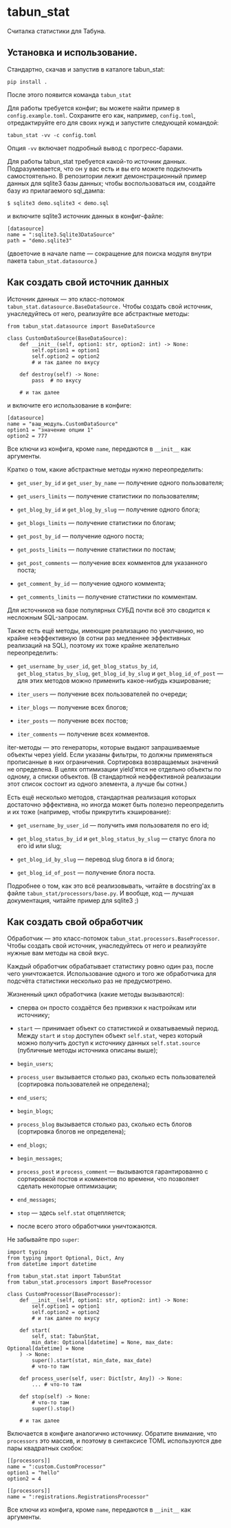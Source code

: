 # tabun_stat

Считалка статистики для Табуна.


## Установка и использование.

Стандартно, скачав и запустив в каталоге tabun_stat:

    pip install .

После этого появится команда `tabun_stat`

Для работы требуется конфиг; вы можете найти пример в `config.example.toml`.
Сохраните его как, например, `config.toml`, отредактируйте его для своих нужд
и запустите следующей командой:

    tabun_stat -vv -c config.toml

Опция `-vv` включает подробный вывод с прогресс-барами.

Для работы tabun_stat требуется какой-то источник данных. Подразумевается,
что он у вас есть и вы его можете подключить самостоятельно. В репозитории
лежит демонстрационный пример данных для sqlite3 базы данных; чтобы
воспользоваться им, создайте базу из прилагаемого sql_дампа:

    $ sqlite3 demo.sqlite3 < demo.sql

и включите sqlite3 источник данных в конфиг-файле:

    [datasource]
    name = ":sqlite3.Sqlite3DataSource"
    path = "demo.sqlite3"

(двоеточие в начале name — сокращение для поиска модуля внутри пакета
`tabun_stat.datasource`.)


## Как создать свой источник данных

Источник данных — это класс-потомок `tabun_stat.datasource.BaseDataSource.`
Чтобы создать свой источник, унаследуйтесь от него, реализуйте все абстрактные
методы:

    from tabun_stat.datasource import BaseDataSource

    class CustomDataSource(BaseDataSource):
        def __init__(self, option1: str, option2: int) -> None:
            self.option1 = option1
            self.option2 = option2
            # и так далее по вкусу

        def destroy(self) -> None:
            pass  # по вкусу

        # и так далее

и включите его использование в конфиге:

    [datasource]
    name = "ваш_модуль.CustomDataSource"
    option1 = "значение опции 1"
    option2 = 777

Все ключи из конфига, кроме `name`, передаются в `__init__` как аргументы.

Кратко о том, какие абстрактные методы нужно переопределить:

* `get_user_by_id` и `get_user_by_name` — получение одного пользователя;

* `get_users_limits` — получение статистики по пользователям;

* `get_blog_by_id` и `get_blog_by_slug` — получение одного блога;

* `get_blogs_limits` — получение статистики по блогам;

* `get_post_by_id` — получение одного поста;

* `get_posts_limits` — получение статистики по постам;

* `get_post_comments` — получение всех комментов для указанного поста;

* `get_comment_by_id` — получение одного коммента;

* `get_comments_limits` — получение статистики по комментам.

Для источников на базе популярных СУБД почти всё это сводится к несложным
SQL-запросам.

Также есть ещё методы, имеющие реализацию по умолчанию, но крайне
неэффективную (в сотни раз медленнее эффективных реализаций на SQL),
поэтому их тоже крайне желательно переопределить:

* `get_username_by_user_id`, `get_blog_status_by_id`,
  `get_blog_status_by_slug`, `get_blog_id_by_slug` и `get_blog_id_of_post` —
  для этих методов можно применить какое-нибудь кэширование;

* `iter_users` — получение всех пользователей по очереди;

* `iter_blogs` — получение всех блогов;

* `iter_posts` — получение всех постов;

* `iter_comments` — получение всех комментов.

iter-методы — это генераторы, которые выдают запрашиваемые объекты через yield.
Если указаны фильтры, то должны применяться прописанные в них ограничения.
Сортировка возвращаемых значений не определена. В целях оптимизации yield'ятся
не отдельно объекты по одному, а списки объектов. (В стандартной неэффективной
реализации этот список состоит из одного элемента, а лучше бы сотни.)

Есть ещё несколько методов, стандартная реализация которых достаточно
эффективна, но иногда может быть полезно переопределить и их тоже (например,
чтобы прикрутить кэширование):

* `get_username_by_user_id` — получить имя пользователя по его id;

* `get_blog_status_by_id` и `get_blog_status_by_slug` — статус блога по его id
  или slug;

* `get_blog_id_by_slug` — перевод slug блога в id блога;

* `get_blog_id_of_post` — получение блога поста.

Подробнее о том, как это всё реализовывать, читайте в docstring'ах в файле
`tabun_stat/processors/base.py`. И вообще, код — лучшая документация,
читайте пример для sqlite3 ;)


## Как создать свой обработчик

Обработчик — это класс-потомок `tabun_stat.processors.BaseProcessor`.
Чтобы создать свой источник, унаследуйтесь от него и реализуйте нужные вам
методы на свой вкус.

Каждый обработчик обрабатывает статистику ровно один раз, после чего
уничтожается. Использование одного и того же обработчика для подсчёта
статистики несколько раз не предусмотрено.

Жизненный цикл обработчика (какие методы вызываются):

* сперва он просто создаётся без привязки к настройкам или источнику;

* `start` — принимает объект со статистикой и охватываемый период. Между
  `start` и `stop` доступен объект `self.stat`, через который можно получить
  доступ к источнику данных `self.stat.source` (публичные методы источника
  описаны выше);

* `begin_users`;

* `process_user` вызывается столько раз, сколько есть пользователей
  (сортировка пользователей не определена);

* `end_users`;

* `begin_blogs`;

* `process_blog` вызывается столько раз, сколько есть блогов (сортировка
  блогов не определена);

* `end_blogs`;

* `begin_messages`;

* `process_post` и `process_comment` — вызываются гарантированно с сортировкой
  постов и комментов по времени, что позволяет сделать некоторые оптимизации;

* `end_messages`;

* `stop` — здесь `self.stat` отцепляется;

* после всего этого обработчики уничтожаются.

Не забывайте про `super`:
    
    import typing
    from typing import Optional, Dict, Any
    from datetime import datetime

    from tabun_stat.stat import TabunStat
    from tabun_stat.processors import BaseProcessor

    class CustomProcessor(BaseProcessor):
        def __init__(self, option1: str, option2: int) -> None:
            self.option1 = option1
            self.option2 = option2
            # и так далее по вкусу

        def start(
            self, stat: TabunStat,
            min_date: Optional[datetime] = None, max_date: Optional[datetime] = None
        ) -> None:
            super().start(stat, min_date, max_date)
            # что-то там

        def process_user(self, user: Dict[str, Any]) -> None:
            ... # что-то там

        def stop(self) -> None:
            # что-то там
            super().stop()

        # и так далее

Включается в конфиге аналогично источнику. Обратите внимание, что `processors`
это массив, и поэтому в синтаксисе TOML используются две пары квадратных
скобок:

    [[processors]]
    name = ":custom.CustomProcessor"
    option1 = "hello"
    option2 = 4

    [[processors]]
    name = ":registrations.RegistrationsProcessor"

Все ключи из конфига, кроме `name`, передаются в `__init__` как аргументы.
